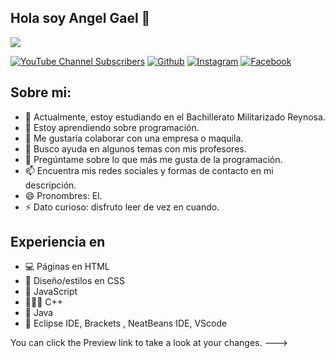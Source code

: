 ## Hola soy Angel Gael 👋
![](![m4m3rr0y](https://github.com/user-attachments/assets/1fa79652-6b88-44d8-846d-3d1a418c70bf)
)

[![YouTube Channel Subscribers](https://img.shields.io/youtube/channel/subscribers/UC-52gmBzNPozCKJrOOMdEMg)](https://www.youtube.com/channel/UC6_l4K7s-zllYVwf95HgEGg)
[![Github](https://img.shields.io/github/followers/eloteconcacahuates12)](https://github.com/eloteconcacahuates12)
[![Instagram](https://img.shields.io/static/v1?label=Instagram&message=Sigueme&color=ffa07a&style=social&logo=instagram)](https://www.instagram.com/m4m3rr0y/?next=%2F)
[![Facebook](https://img.shields.io/static/v1?label=Facebook&message=Sigueme&color=ffa07a&style=social&logo=facebook)](https://www.facebook.com/angelgael.monrroydelarosa.5)

## Sobre mi:
- 🔭 Actualmente, estoy estudiando en el Bachillerato Militarizado Reynosa.
- 🌱 Estoy aprendiendo sobre programación.
- 👯 Me gustaría colaborar con una empresa o maquila.
- 🤔 Busco ayuda en algunos temas con mis profesores.
- 💬 Pregúntame sobre lo que más me gusta de la programación.
- 📫 Encuentra mis redes sociales y formas de contacto en mi descripción.
- 😄 Pronombres: El.
- ⚡ Dato curioso: disfruto leer de vez en cuando. 

## Experiencia en

- 💻 Páginas en HTML
- 🌅 Diseño/estilos en CSS
- 🌱 JavaScript
- 👩🏽‍💻 C++
- 💫 Java
- 💜 Eclipse IDE, Brackets , NeatBeans IDE, VScode


You can click the Preview link to take a look at your changes.
--->
